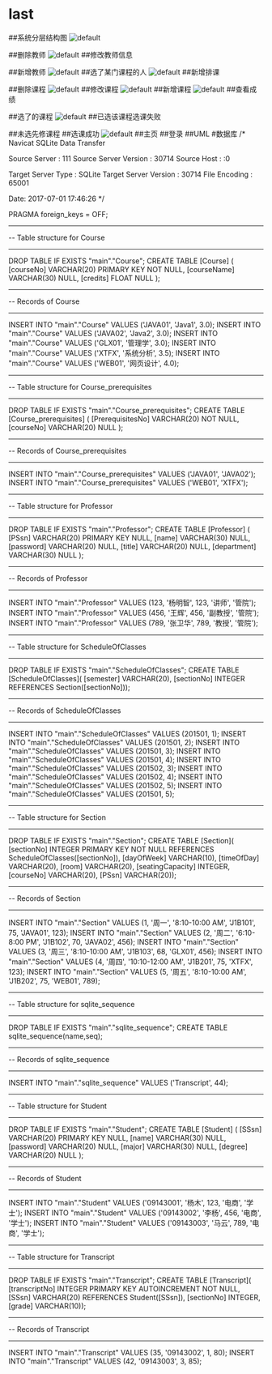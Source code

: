 # last
##系统分层结构图
![default](https://user-images.githubusercontent.com/16076963/28245170-162903b4-6a33-11e7-8492-231ce5086151.png)

##删除教师
![default](https://user-images.githubusercontent.com/16076963/28245204-0b0aaaf4-6a34-11e7-8933-cb5facc7cf46.png)
##修改教师信息

##新增教师
![default](https://user-images.githubusercontent.com/16076963/28245233-dbcc145c-6a34-11e7-9cef-e2f0dc73f4ff.png)
##选了某门课程的人
![default](https://user-images.githubusercontent.com/16076963/28245250-34659976-6a35-11e7-90b6-e2922ffe0d42.png)
##新增排课

##删除课程
![default](https://user-images.githubusercontent.com/16076963/28245306-2d61b6f4-6a36-11e7-816d-899953d79371.png)
##修改课程
![default](https://user-images.githubusercontent.com/16076963/28245330-9c9ce746-6a36-11e7-81e8-4e32f2e3a430.png)
##新增课程
![default](https://user-images.githubusercontent.com/16076963/28245338-d879bcb2-6a36-11e7-937d-76272f6787e6.png)
##查看成绩

##选了的课程
![default](https://user-images.githubusercontent.com/16076963/28245359-3e96d430-6a37-11e7-866f-1c03516bc736.png)
##已选该课程选课失败

##未选先修课程
##选课成功
![default](https://user-images.githubusercontent.com/16076963/28245385-046bc134-6a38-11e7-8e68-c3231ee24a47.png)
##主页
##登录
##UML
#数据库
/*
Navicat SQLite Data Transfer

Source Server         : 111
Source Server Version : 30714
Source Host           : :0

Target Server Type    : SQLite
Target Server Version : 30714
File Encoding         : 65001

Date: 2017-07-01 17:46:26
*/

PRAGMA foreign_keys = OFF;

-- ----------------------------
-- Table structure for Course
-- ----------------------------
DROP TABLE IF EXISTS "main"."Course";
CREATE TABLE [Course] (
[courseNo] VARCHAR(20)  PRIMARY KEY NOT NULL,
[courseName] VARCHAR(30)  NULL,
[credits] FLOAT  NULL
);

-- ----------------------------
-- Records of Course
-- ----------------------------
INSERT INTO "main"."Course" VALUES ('JAVA01', 'Java1', 3.0);
INSERT INTO "main"."Course" VALUES ('JAVA02', 'Java2', 3.0);
INSERT INTO "main"."Course" VALUES ('GLX01', '管理学', 3.0);
INSERT INTO "main"."Course" VALUES ('XTFX', '系统分析', 3.5);
INSERT INTO "main"."Course" VALUES ('WEB01', '网页设计', 4.0);

-- ----------------------------
-- Table structure for Course_prerequisites
-- ----------------------------
DROP TABLE IF EXISTS "main"."Course_prerequisites";
CREATE TABLE [Course_prerequisites] (
[PrerequisitesNo] VARCHAR(20)  NOT NULL,
[courseNo] VARCHAR(20)  NULL
);

-- ----------------------------
-- Records of Course_prerequisites
-- ----------------------------
INSERT INTO "main"."Course_prerequisites" VALUES ('JAVA01', 'JAVA02');
INSERT INTO "main"."Course_prerequisites" VALUES ('WEB01', 'XTFX');

-- ----------------------------
-- Table structure for Professor
-- ----------------------------
DROP TABLE IF EXISTS "main"."Professor";
CREATE TABLE [Professor] (
[PSsn] VARCHAR(20)  PRIMARY KEY NULL,
[name] VARCHAR(30)  NULL,
[password] VARCHAR(20)  NULL,
[title] VARCHAR(20)  NULL,
[department] VARCHAR(30)  NULL
);

-- ----------------------------
-- Records of Professor
-- ----------------------------
INSERT INTO "main"."Professor" VALUES (123, '杨明智', 123, '讲师', '管院');
INSERT INTO "main"."Professor" VALUES (456, '王辉', 456, '副教授', '管院');
INSERT INTO "main"."Professor" VALUES (789, '张卫华', 789, '教授', '管院');

-- ----------------------------
-- Table structure for ScheduleOfClasses
-- ----------------------------
DROP TABLE IF EXISTS "main"."ScheduleOfClasses";
CREATE TABLE [ScheduleOfClasses](
    [semester] VARCHAR(20), 
    [sectionNo] INTEGER REFERENCES Section([sectionNo]));

-- ----------------------------
-- Records of ScheduleOfClasses
-- ----------------------------
INSERT INTO "main"."ScheduleOfClasses" VALUES (201501, 1);
INSERT INTO "main"."ScheduleOfClasses" VALUES (201501, 2);
INSERT INTO "main"."ScheduleOfClasses" VALUES (201501, 3);
INSERT INTO "main"."ScheduleOfClasses" VALUES (201501, 4);
INSERT INTO "main"."ScheduleOfClasses" VALUES (201502, 3);
INSERT INTO "main"."ScheduleOfClasses" VALUES (201502, 4);
INSERT INTO "main"."ScheduleOfClasses" VALUES (201502, 5);
INSERT INTO "main"."ScheduleOfClasses" VALUES (201501, 5);

-- ----------------------------
-- Table structure for Section
-- ----------------------------
DROP TABLE IF EXISTS "main"."Section";
CREATE TABLE [Section](
    [sectionNo] INTEGER PRIMARY KEY NOT NULL REFERENCES ScheduleOfClasses([sectionNo]), 
    [dayOfWeek] VARCHAR(10), 
    [timeOfDay] VARCHAR(20), 
    [room] VARCHAR(20), 
    [seatingCapacity] INTEGER, 
    [courseNo] VARCHAR(20), 
    [PSsn] VARCHAR(20));

-- ----------------------------
-- Records of Section
-- ----------------------------
INSERT INTO "main"."Section" VALUES (1, '周一', '8:10-10:00 AM', 'J1B101', 75, 'JAVA01', 123);
INSERT INTO "main"."Section" VALUES (2, '周二', '6:10-8:00 PM', 'J1B102', 70, 'JAVA02', 456);
INSERT INTO "main"."Section" VALUES (3, '周三', '8:10-10:00 AM', 'J1B103', 68, 'GLX01', 456);
INSERT INTO "main"."Section" VALUES (4, '周四', '10:10-12:00 AM', 'J1B201', 75, 'XTFX', 123);
INSERT INTO "main"."Section" VALUES (5, '周五', '8:10-10:00 AM', 'J1B202', 75, 'WEB01', 789);

-- ----------------------------
-- Table structure for sqlite_sequence
-- ----------------------------
DROP TABLE IF EXISTS "main"."sqlite_sequence";
CREATE TABLE sqlite_sequence(name,seq);

-- ----------------------------
-- Records of sqlite_sequence
-- ----------------------------
INSERT INTO "main"."sqlite_sequence" VALUES ('Transcript', 44);

-- ----------------------------
-- Table structure for Student
-- ----------------------------
DROP TABLE IF EXISTS "main"."Student";
CREATE TABLE [Student] (
[SSsn] VARCHAR(20)  PRIMARY KEY NULL,
[name] VARCHAR(30)  NULL,
[password] VARCHAR(20)  NULL,
[major] VARCHAR(30)  NULL,
[degree] VARCHAR(20)  NULL
);

-- ----------------------------
-- Records of Student
-- ----------------------------
INSERT INTO "main"."Student" VALUES ('09143001', '杨木', 123, '电商', '学士');
INSERT INTO "main"."Student" VALUES ('09143002', '李杨', 456, '电商', '学士');
INSERT INTO "main"."Student" VALUES ('09143003', '马云', 789, '电商', '学士');

-- ----------------------------
-- Table structure for Transcript
-- ----------------------------
DROP TABLE IF EXISTS "main"."Transcript";
CREATE TABLE [Transcript](
    [transcriptNo] INTEGER PRIMARY KEY AUTOINCREMENT NOT NULL, 
    [SSsn] VARCHAR(20) REFERENCES Student([SSsn]), 
    [sectionNo] INTEGER, 
    [grade] VARCHAR(10));

-- ----------------------------
-- Records of Transcript
-- ----------------------------
INSERT INTO "main"."Transcript" VALUES (35, '09143002', 1, 80);
INSERT INTO "main"."Transcript" VALUES (42, '09143003', 3, 85);


